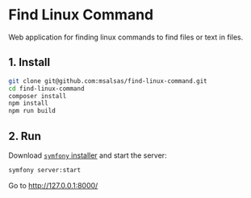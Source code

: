 Find Linux Command
==================

Web application for finding linux commands to find files or text in files.

## 1. Install

```bash
git clone git@github.com:msalsas/find-linux-command.git
cd find-linux-command
composer install
npm install
npm run build
```

## 2. Run

Download [`symfony` installer](https://symfony.com/download) and start the server:

```bash
symfony server:start
```

Go to http://127.0.0.1:8000/
